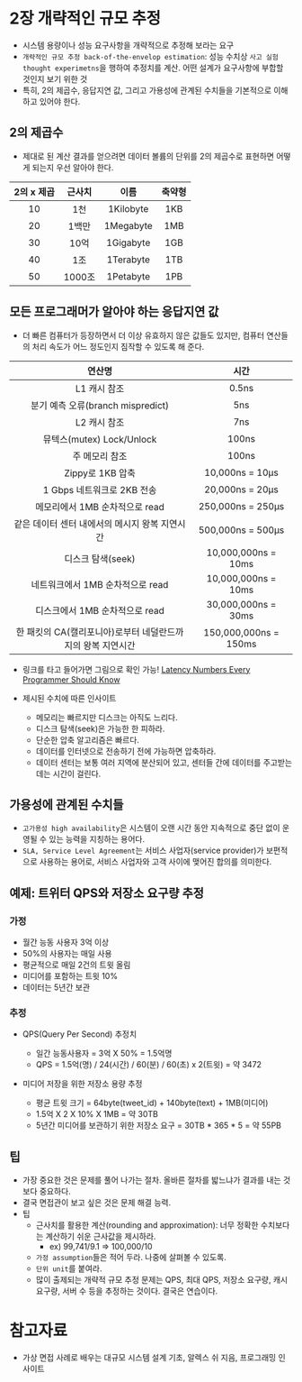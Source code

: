 # 2장 개략적인 규모 추정

- 시스템 용량이나 성능 요구사항을 개략적으로 추정해 보라는 요구
- `개략적인 규모 추정 back-of-the-envelop estimation`: 성능 수치상 `사고 실험 thought experimetns`을 행하여 추정치를 계산. 어떤 설계가 요구사항에 부합할 것인지 보기 위한 것
- 특히, 2의 제곱수, 응답지연 값, 그리고 가용성에 관계된 수치들을 기본적으로 이해하고 있어야 한다.

## 2의 제곱수

- 제대로 된 계산 결과를 얻으려면 데이터 볼륨의 단위를 2의 제곱수로 표현하면 어떻게 되는지 우선 알아야 한다.

| 2의 x 제곱 |  근사치  |    이름     | 축약형 |
|:-------:|:-----:|:---------:|:---:|
|   10    |  1천   | 1Kilobyte | 1KB |
|   20    |  1백만  | 1Megabyte | 1MB |
|   30    |  10억  | 1Gigabyte | 1GB |
|   40    |  1조   | 1Terabyte | 1TB |
|   50    | 1000조 | 1Petabyte | 1PB |

## 모든 프로그래머가 알아야 하는 응답지연 값

- 더 빠른 컴퓨터가 등장하면서 더 이상 유효하지 않은 값들도 있지만, 컴퓨터 연산들의 처리 속도가 어느 정도인지 짐작할 수 있도록 해 준다.

|                연산명                 |          시간           |
|:----------------------------------:|:---------------------:|
|              L1 캐시 참조              |         0.5ns         |
|    분기 예측 오류(branch mispredict)     |          5ns          |
|              L2 캐시 참조              |          7ns          |
|       뮤텍스(mutex) Lock/Unlock       |         100ns         |
|              주 메모리 참조              |         100ns         |
|           Zippy로 1KB 압축            |    10,000ns = 10μs    |
|        1 Gbps 네트워크로 2KB 전송         |    20,000ns = 20μs    |
|        메모리에서 1MB 순차적으로 read        |   250,000ns = 250μs   |
|     같은 데이터 센터 내에서의 메시지 왕복 지연시간     |   500,000ns = 500μs   |
|            디스크 탐색(seek)            |  10,000,000ns = 10ms  |
|       네트워크에서 1MB 순차적으로 read        |  10,000,000ns = 10ms  |
|        디스크에서 1MB 순차적으로 read        |  30,000,000ns = 30ms  |
| 한 패킷의 CA(캘리포니아)로부터 네덜란드까지의 왕복 지연시간 | 150,000,000ns = 150ms |

- 링크를 타고 들어가면 그림으로 확인 가능! [Latency Numbers Every Programmer Should Know](https://colin-scott.github.io/personal_website/research/interactive_latency.html)

- 제시된 수치에 따른 인사이트
  - 메모리는 빠르지만 디스크는 아직도 느리다.
  - 디스크 탐색(seek)은 가능한 한 피하라.
  - 단순한 압축 알고리즘은 빠르다.
  - 데이터를 인터넷으로 전송하기 전에 가능하면 압축하라.
  - 데이터 센터는 보통 여러 지역에 분산되어 있고, 센터들 간에 데이터를 주고받는 데는 시간이 걸린다.

## 가용성에 관계된 수치들

- `고가용성 high availability`은 시스템이 오랜 시간 동안 지속적으로 중단 없이 운영될 수 있는 능력을 지칭하는 용어다.
- `SLA, Service Level Agreement`는 서비스 사업자(service provider)가 보편적으로 사용하는 용어로, 서비스 사업자와 고객 사이에 맺어진 합의를 의미한다.

## 예제: 트위터 QPS와 저장소 요구량 추정

### 가정

- 월간 능동 사용자 3억 이상
- 50%의 사용자는 매일 사용
- 평균적으로 매일 2건의 트윗 올림
- 미디어를 포함하는 트윗 10%
- 데이터는 5년간 보관

### 추정

- QPS(Query Per Second) 추정치
  - 일간 능동사용자 = 3억 X 50% = 1.5억명
  - QPS = 1.5억(명) / 24(시간) / 60(분) / 60(초) x 2(트윗) = 약 3472

- 미디어 저장을 위한 저장소 용량 추정
  - 평균 트윗 크기 = 64byte(tweet_id) + 140byte(text) + 1MB(미디어)
  - 1.5억 X 2 X 10% X 1MB = 약 30TB
  - 5년간 미디어를 보관하기 위한 저장소 요구 = 30TB * 365 * 5 = 약 55PB

## 팁

- 가장 중요한 것은 문제를 풀어 나가는 절차. 올바른 절차를 밟느냐가 결과를 내는 것보다 중요하다.
- 결국 면접관이 보고 싶은 것은 문제 해결 능력.
- 팁
  - 근사치를 활용한 계산(rounding and approximation): 너무 정확한 수치보다는 계산하기 쉬운 근사값을 제시하라.
    - ex) 99,741/9.1 => 100,000/10
  - `가정 assumption`들은 적어 두라. 나중에 살펴볼 수 있도록.
  - `단위 unit`를 붙여라.
  - 많이 출제되는 개략적 규모 추정 문제는 QPS, 최대 QPS, 저장소 요구량, 캐시 요구량, 서버 수 등을 추정하는 것이다. 결국은 연습이다.

# 참고자료

- 가상 면접 사례로 배우는 대규모 시스템 설계 기초, 알렉스 쉬 지음, 프로그래밍 인사이트
